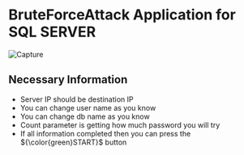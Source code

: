 # BruteForceAttack Application for SQL SERVER

![Capture](https://user-images.githubusercontent.com/92218276/215143309-2c1f3e9f-8f35-4ad9-b962-586e255fccc1.PNG)

## Necessary Information
- Server IP should be destination IP
- You can change user name as you know
- You can change db name as you know
- Count parameter is getting how much password you will try
- If all information completed then you can press the ${\color{green}START}$ button
